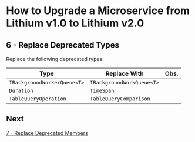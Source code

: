# How to Upgrade a Microservice from Lithium v1.0 to Lithium v2.0

## 6 - Replace Deprecated Types

Replace the following deprecated types:

| Type | Replace With | Obs. |
| - | - | - |
| `IBackgroundWorkerQueue<T>` | `IBackgroundWorkQueue<T>` | |
| `Duration` | `TimeSpan` | |
| `TableQueryOperation` | `TableQueryComparison` | |

## Next

[7 - Replace Deprecated Members](./07-replace-deprecated-members.md)